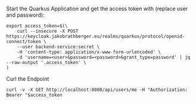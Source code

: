 Start the Quarkus Application 
and get the access token with (replace user and password):
```
export access_token=$(\
    curl --insecure -X POST https://keycloak.jakobrathberger.eu/realms/quarkus/protocol/openid-connect/token \
    --user backend-service:secret \
    -H 'content-type: application/x-www-form-urlencoded' \
    -d 'username=<user>&password=<password>&grant_type=password' | jq --raw-output '.access_token' \
)
```

Curl the Endpoint

```
curl -v -X GET http://localhost:8080/api/users/me -H "Authorization: Bearer "$access_token
```


